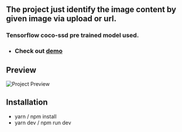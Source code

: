 ## The project just identify the image content by given image via upload or url.
### Tensorflow coco-ssd pre trained model used.
- ### Check out [demo](https://tender-leakey-35b270.netlify.app/)
## Preview
![Project Preview](./public/project-preview-gif.gif)
## Installation
- yarn / npm install
- yarn dev / npm run dev